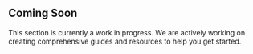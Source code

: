 ## Coming Soon
This section is currently a work in progress. We are actively working on creating comprehensive guides and resources to help you get started.